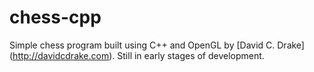 chess-cpp
=========

Simple chess program built using C++ and OpenGL by [David C. Drake]
(http://davidcdrake.com). Still in early stages of development.
